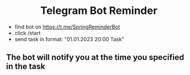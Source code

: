 <h1 align="center">Telegram Bot Reminder </h1> 

* find bot on <https://t.me/SpringReminderBot>
* click /start
* send task in format: "01.01.2023 20:00 Task"

<h2>The bot will notify you at the time you specified in the task</h2> 
